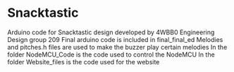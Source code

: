 # Snacktastic
Arduino code for Snacktastic design developed by 4WBB0 Engineering Design group 209
Final arduino code is included in final_final_ed
Melodies and pitches.h files are used to make the buzzer play certain melodies
In the folder NodeMCU_Code is the code used to control the NodeMCU
In the folder Website_files is the code used for the website
